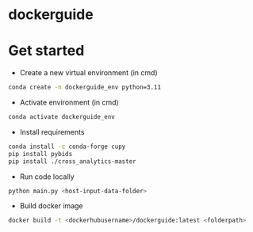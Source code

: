 # dockerguide

# Get started

* Create a new virtual environment (in cmd)
```Bash 
conda create -n dockerguide_env python=3.11
```

* Activate environment (in cmd)
```Bash
conda activate dockerguide_env
```

* Install requirements
```Bash
conda install -c conda-forge cupy
pip install pybids
pip install ./cross_analytics-master
```

* Run code locally
```Bash
python main.py <host-input-data-folder>
```

* Build docker image
```Bash
docker build -t <dockerhubusername>/dockerguide:latest <folderpath>
```